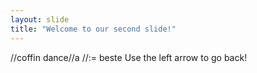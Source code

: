 ```yaml
---
layout: slide
title: "Welcome to our second slide!"
---
```

//coffin dance//a //:= beste
Use the left arrow to go back!
